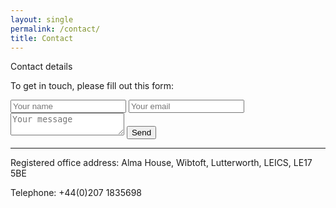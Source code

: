 ```yaml
---
layout: single
permalink: /contact/
title: Contact
---
```


Contact details

To get in touch, please fill out this form:

<form action="https://formspree.io/alex_stanhope@hotmail.com"
      method="POST">
    <input type="text" name="name" placeholder="Your name">
    <input type="email" name="email" placeholder="Your email">
    <textarea name="message" placeholder="Your message"></textarea>
    <button type="submit">Send</button>
</form>

---

Registered office address:
Alma House,
Wibtoft,
Lutterworth,
LEICS,
LE17 5BE

Telephone: +44(0)207 1835698

